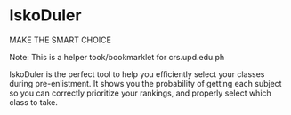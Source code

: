 # IskoDuler
MAKE THE SMART CHOICE

Note: This is a helper took/bookmarklet for crs.upd.edu.ph

IskoDuler is the perfect tool to help you efficiently select your classes during pre-enlistment. It shows you the probability of getting each subject so you can correctly prioritize your rankings, and properly select which class to take.

